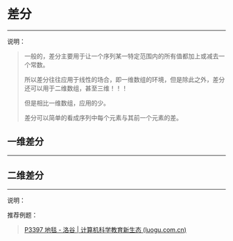 # 差分

***

说明：

> 一般的，差分主要用于让一个序列某一特定范围内的所有值都加上或减去一个常数。
>
> 所以差分往往应用于线性的场合，即一维数组的环境，但是除此之外，差分还可以用于二维数组，甚至三维！！！
>
> 但是相比一维数组，应用的少。
>
> 差分可以简单的看成序列中每个元素与其前一个元素的差。

## 一维差分

***





## 二维差分

***

说明：

> 

推荐例题：

> [P3397 地毯 - 洛谷 | 计算机科学教育新生态 (luogu.com.cn)](https://www.luogu.com.cn/problem/P3397)